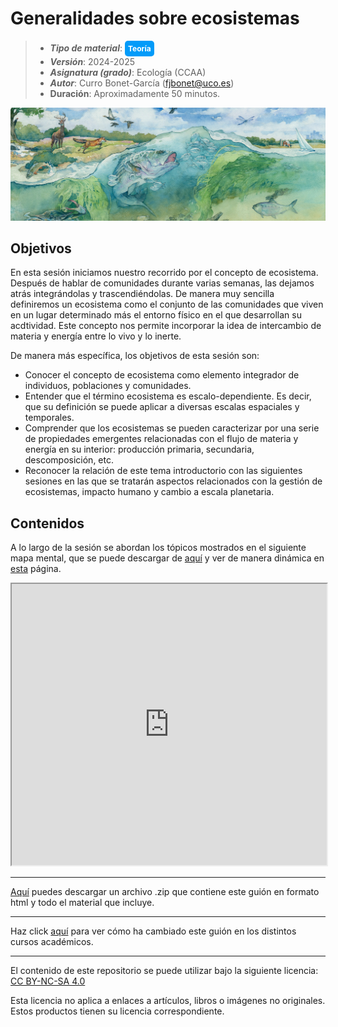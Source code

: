# Generalidades sobre ecosistemas

> + **_Tipo de material_**: <span style="display: inline-block; font-size: 12px; color: white; background-color: #029BF9; border-radius: 5px; padding: 5px; font-weight: bold;"> Teoría</span>
> + **_Versión_**: 2024-2025
> + **_Asignatura (grado)_**: Ecología (CCAA)
> + **_Autor_**: Curro Bonet-García (fjbonet@uco.es)
> + **Duración**: Aproximadamente 50 minutos.

![portada](https://raw.githubusercontent.com/aprendiendo-cosas/Te_ecosistemas_ecologia_ccaa/2024_2025/imagenes/portada.jpg)



## Objetivos 

En esta sesión iniciamos nuestro recorrido por el concepto de ecosistema. Después de hablar de comunidades durante varias semanas, las dejamos atrás integrándolas y trascendiéndolas. De manera muy sencilla definiremos un ecosistema como el conjunto de las comunidades que viven en un lugar determinado más el entorno físico en el que desarrollan su acdtividad. Este concepto nos permite incorporar la idea de intercambio de materia y energía entre lo vivo y lo inerte.

De manera más específica, los objetivos de esta sesión son:

 + Conocer el concepto de ecosistema como elemento integrador de individuos, poblaciones y comunidades.
 + Entender que el término ecosistema es escalo-dependiente. Es decir, que su definición se puede aplicar a diversas escalas espaciales y temporales.
 + Comprender que los ecosistemas se pueden caracterizar por una serie de propiedades emergentes relacionadas con el flujo de materia y energía en su interior: producción primaria, secundaria, descomposición, etc.
 + Reconocer la relación de este tema introductorio con las siguientes sesiones en las que se tratarán aspectos relacionados con la gestión de ecosistemas, impacto humano y cambio a escala planetaria. 



 ## Contenidos
A lo largo de la sesión se abordan los tópicos mostrados en el siguiente mapa mental, que se puede descargar de [aquí](https://github.com/aprendiendo-cosas/Te_ecosistemas_ecologia_ccaa/raw/2024_2025/presentacion/Ecosistemas_generalidades.xmind) y ver de  manera dinámica en [esta](https://rawcdn.githack.com/aprendiendo-cosas/Te_ecosistemas_ecologia_ccaa/2024_2025/presentacion/ecosistemas.html) página.

<iframe
  src="https://rawcdn.githack.com/aprendiendo-cosas/Te_ecosistemas_ecologia_ccaa/2024_2025/presentacion/ecosistemas.html"
  style="width:100%; height:450px;"
></iframe>



****

[Aquí](https://github.com/aprendiendo-cosas/Te_ecosistemas_ecologia_ccaa/archive/refs/tags/2024_2025.zip) puedes descargar un archivo .zip que contiene este guión en formato html y todo el material que incluye.

****
Haz click [aquí](https://github.com/aprendiendo-cosas/Te_ecosistemas_ecologia_ccaa/releases) para ver cómo ha cambiado este guión en los distintos cursos académicos.

****
 <p xmlns:cc="http://creativecommons.org/ns#" >El contenido de este repositorio se puede utilizar bajo la siguiente licencia:  <a  href="https://creativecommons.org/licenses/by-nc-sa/4.0/?ref=chooser-v1"  target="_blank" rel="license noopener noreferrer"  style="display:inline-block;">CC BY-NC-SA 4.0<img  style="height:22px!important;margin-left:3px;vertical-align:text-bottom;"   src="https://mirrors.creativecommons.org/presskit/icons/cc.svg?ref=chooser-v1"  alt=""><img  style="height:22px!important;margin-left:3px;vertical-align:text-bottom;"   src="https://mirrors.creativecommons.org/presskit/icons/by.svg?ref=chooser-v1"  alt=""><img  style="height:22px!important;margin-left:3px;vertical-align:text-bottom;"   src="https://mirrors.creativecommons.org/presskit/icons/nc.svg?ref=chooser-v1"  alt=""><img  style="height:22px!important;margin-left:3px;vertical-align:text-bottom;"   src="https://mirrors.creativecommons.org/presskit/icons/sa.svg?ref=chooser-v1"  alt=""></a></p> 

<p>Esta licencia no aplica a enlaces a artículos, libros o imágenes no originales. Estos productos tienen su licencia correspondiente.</p>
